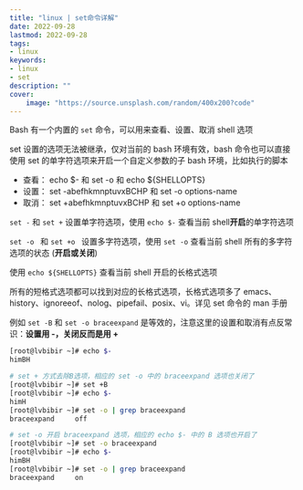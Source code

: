 ```yaml
---
title: "linux | set命令详解"
date: 2022-09-28
lastmod: 2022-09-28
tags:
- linux
keywords:
- linux
- set
description: ""
cover:
    image: "https://source.unsplash.com/random/400x200?code"
---
```


Bash 有一个内置的 `set` 命令，可以用来查看、设置、取消 shell 选项

set 设置的选项无法被继承，仅对当前的 bash 环境有效，bash 命令也可以直接使用 set 的单字符选项来开启一个自定义参数的子 bash 环境，比如执行的脚本

- 查看： echo $- 和 set -o 和 echo ${SHELLOPTS}
- 设置： set -abefhkmnptuvxBCHP 和 set -o options-name
- 取消： set +abefhkmnptuvxBCHP 和 set +o options-name

`set -` 和 `set +` 设置单字符选项，使用 `echo $-` 查看当前 shell**开启**的单字符选项

`set -o ` 和 `set +o ` 设置多字符选项，使用 `set -o` 查看当前 shell 所有的多字符选项的状态 (**开启或关闭**)

使用 `echo ${SHELLOPTS}` 查看当前 shell 开启的长格式选项

所有的短格式选项都可以找到对应的长格式选项，长格式选项多了 emacs、history、ignoreeof、nolog、pipefail、posix、vi。详见 set 命令的 man 手册

例如 `set -B` 和 `set -o braceexpand` 是等效的，注意这里的设置和取消有点反常识：**设置用 -，关闭反而是用 +**

```bash
[root@lvbibir ~]# echo $-
himBH

# set + 方式去除B选项，相应的 set -o 中的 braceexpand 选项也关闭了
[root@lvbibir ~]# set +B
[root@lvbibir ~]# echo $-
himH
[root@lvbibir ~]# set -o | grep braceexpand
braceexpand     off

# set -o 开启 braceexpand 选项，相应的 echo $- 中的 B 选项也开启了
[root@lvbibir ~]# set -o braceexpand
[root@lvbibir ~]# echo $-
himBH
[root@lvbibir ~]# set -o | grep braceexpand
braceexpand     on
```
